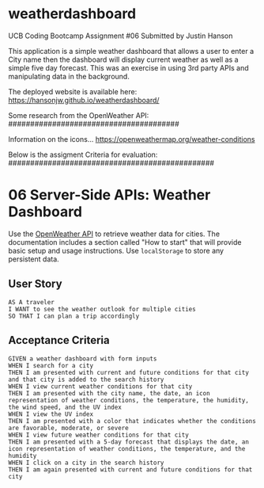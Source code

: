 # weatherdashboard
UCB Coding Bootcamp Assignment #06
Submitted by Justin Hanson


This application is a simple weather dashboard that allows a user to enter a City name then the dashboard will display current weather as well
as a simple five day forecast.  This was an exercise in using 3rd party APIs and manipulating data in the background.

The deployed website is available here:
https://hansonjw.github.io/weatherdashboard/


Some research from the OpenWeather API:
#######################################

Information on the icons...
https://openweathermap.org/weather-conditions



Below is the assigment Criteria for evaluation:
###############################################
# 06 Server-Side APIs: Weather Dashboard

Use the [OpenWeather API](https://openweathermap.org/api) to retrieve weather data for cities.
The documentation includes a section called "How to start" that will provide basic setup and usage instructions.
Use `localStorage` to store any persistent data.

## User Story

```
AS A traveler
I WANT to see the weather outlook for multiple cities
SO THAT I can plan a trip accordingly
```

## Acceptance Criteria

```
GIVEN a weather dashboard with form inputs
WHEN I search for a city
THEN I am presented with current and future conditions for that city and that city is added to the search history
WHEN I view current weather conditions for that city
THEN I am presented with the city name, the date, an icon representation of weather conditions, the temperature, the humidity, the wind speed, and the UV index
WHEN I view the UV index
THEN I am presented with a color that indicates whether the conditions are favorable, moderate, or severe
WHEN I view future weather conditions for that city
THEN I am presented with a 5-day forecast that displays the date, an icon representation of weather conditions, the temperature, and the humidity
WHEN I click on a city in the search history
THEN I am again presented with current and future conditions for that city
```
